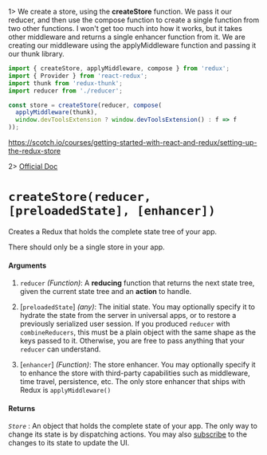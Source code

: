 1> We create a store, using the **createStore** function. We pass it our reducer, and then use the compose function to create a single function from two other functions. I won't get too much into how it works, but it takes other middleware and returns a single enhancer function from it. We are creating our middleware using the applyMiddleware function and passing it our thunk library.

```js
import { createStore, applyMiddleware, compose } from 'redux';
import { Provider } from 'react-redux';
import thunk from 'redux-thunk';
import reducer from './reducer';

const store = createStore(reducer, compose(
  applyMiddleware(thunk),
  window.devToolsExtension ? window.devToolsExtension() : f => f
));
```

https://scotch.io/courses/getting-started-with-react-and-redux/setting-up-the-redux-store

2> [Official Doc](https://github.com/reduxjs/redux/blob/master/docs/api/createStore.md)

# `createStore(reducer, [preloadedState], [enhancer])`
Creates a Redux that holds the complete state tree of your app.

There should only be a single store in your app.

#### Arguments

1. `reducer` *(Function)*: A **reducing** function that returns the next state tree, given the current state tree and an **action** to handle.

2. [`preloadedState`] *(any)*: The initial state. You may optionally specify it to hydrate the state from the server in universal apps, or to restore a previously serialized user session. If you produced `reducer` with `combineReducers`, this must be a plain object with the same shape as the keys passed to it. Otherwise, you are free to pass anything that your `reducer` can understand.

3. [`enhancer`] *(Function)*: The store enhancer. You may optionally specify it to enhance the store with third-party capabilities such as middleware, time travel, persistence, etc. The only store enhancer that ships with Redux is `applyMiddleware()`

#### Returns
*`Store`* :  An object that holds the complete state of your app. The only way to change its state is by dispatching actions. You may also [subscribe](Store.md#subscribe) to the changes to its state to update the UI.